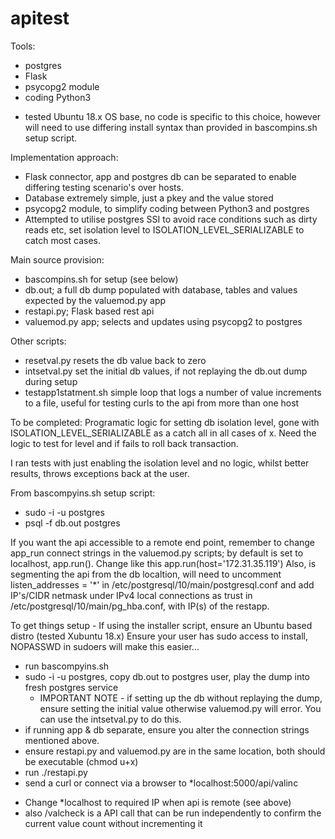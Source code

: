 # apitest

Tools:
- postgres
- Flask
- psycopg2 module
- coding Python3
* tested Ubuntu 18.x OS base, no code is specific to this choice, however will need to use differing install syntax than provided in bascompins.sh setup script.


Implementation approach:
* Flask connector, app and postgres db can be separated to enable differing testing scenario's over hosts. 
* Database extremely simple, just a pkey and the value stored
* psycopg2 module, to simplify coding between Python3 and postgres
* Attempted to utilise postgres SSI to avoid race conditions such as dirty reads etc, set isolation level to ISOLATION_LEVEL_SERIALIZABLE to catch most cases.


Main source provision:
- bascompins.sh for setup (see below)
- db.out; a full db dump populated with database, tables and values expected by the valuemod.py app
- restapi.py; Flask based rest api
- valuemod.py app; selects and updates using psycopg2 to postgres

Other scripts:
- resetval.py           resets the db value back to zero
- intsetval.py          set the initial db values, if not replaying the db.out dump during setup
- testapp1statment.sh   simple loop that logs a number of value increments to a file, useful for testing curls to the api from more than one host


To be completed:
Programatic logic for setting db isolation level, gone with ISOLATION_LEVEL_SERIALIZABLE as a catch all in all cases of x.
Need the logic to test for level and if fails to roll back transaction.

I ran tests with just enabling the isolation level and no logic, whilst better results, throws exceptions back at the user.


From bascompyins.sh setup script:

* sudo -i -u postgres
* psql -f db.out postgres

If you want the api accessible to a remote end point, remember to change app_run connect strings in the valuemod.py scripts; by default is set to localhost, app.run(). Change like this app.run(host='172.31.35.119')
Also, is segmenting the api from the db localtion, will need to uncomment listen_addresses = '*' in /etc/postgresql/10/main/postgresql.conf and add IP's/CIDR netmask under IPv4 local connections as trust in /etc/postgresql/10/main/pg_hba.conf, with IP(s) of the restapp.

To get things setup -
If using the installer script, ensure an Ubuntu based distro (tested Xubuntu 18.x)
Ensure your user has sudo access to install, NOPASSWD in sudoers will make this easier...
* run bascompyins.sh
* sudo -i -u postgres, copy db.out to postgres user, play the dump into fresh postgres service
  - IMPORTANT NOTE - if setting up the db without replaying the dump, ensure setting the initial value otherwise valuemod.py will error. You can use the intsetval.py to do this.
* if running app & db separate, ensure you alter the connection strings mentioned above.
* ensure restapi.py and valuemod.py are in the same location, both should be executable (chmod u+x)
* run ./restapi.py
* send a curl or connect via a browser to *localhost:5000/api/valinc
- Change *localhost to required IP when api is remote (see above)
- also /valcheck is a API call that can be run independently to confirm the current value count without incrementing it
